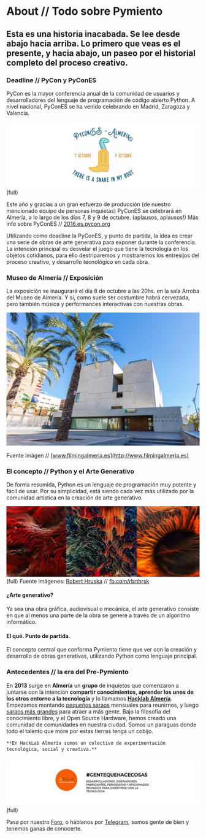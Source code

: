 # About // Todo sobre Pymiento

## Esta es una historia inacabada. Se lee desde abajo hacia arriba. Lo primero que veas es el presente, y hacia abajo, un paseo por el historial completo del proceso creativo.

### Deadline // PyCon y PyConES

PyCon es la mayor conferencia anual de la comunidad de usuarios y desarrolladores del lenguaje de programación de código abierto Python. A nivel nacional, PyConES se ha venido celebrando en Madrid, Zaragoza y Valencia.

![Pycones 2016 Almería](pycones.png)(full)

Este año y gracias a un gran esfuerzo de producción (de nuestro mencionado equipo de personas inquietas) PyConES se celebrará en Almería, a lo largo de los días 7, 8 y 9 de octubre. (aplausos, aplausos!) Más info sobre PyConES // [2016.es.pycon.org](http://2016.es.pycon.org)

Utilizando como deadline la PyConES, y punto de partida, la idea es crear una serie de obras de arte generativa para exponer durante la conferencia. La intención principal es desvelar el juego que tiene la tecnología en los objetos cotidianos, para ello destriparemos y mostraremos los entresijos del proceso creativo, y desarrollo tecnológico en cada obra.

### Museo de Almería // Exposición

La exposición se inaugurará el día 8 de octubre a las 20hs. en la sala Arroba del Museo de Almería. Y sí, como suele ser costumbre habrá cervezada, pero también música y performances interactivas con nuestras obras.

![Museo de Almería](museo.png)

Fuente imágen // [www.filmingalmeria.es](http://www.filmingalmeria.es)



### El concepto // Python y el Arte Generativo

De forma resumida, Python es un lenguaje de programación muy potente y fácil de usar. Por su simplicidad, está siendo cada vez más utilizado por la comunidad artística en la creación de arte generativo.

![Generative Art](genart.jpg)(full)
Fuente imágenes: [Robert Hruska](https://instagy.com/user/rbrthrsk) // [fb.com/rbrthrsk](https://www.facebook.com/rbrthrsk)


#### ¿Arte generativo?

Ya sea una obra gráfica, audiovisual o mecánica, el arte generativo consiste en que al menos una parte de la obra se genere a través de un algoritmo informático.

#### El qué. Punto de partida.

El concepto central que conforma Pymiento tiene que ver con la creación y desarrollo de obras generativas, utilizando Python como lenguaje principal.



### Antecedentes // la era del Pre-Pymiento

En **2013** surge en **Almería** un **grupo** de inquietos que comenzaron a juntarse con la intención **compartir conocimientos, aprender los unos de los otros entorno a la tecnología** y lo llamamos **[Hacklab Almería](hacklabalmeria.net)**. Empezamos montando [pequeños saraos](http://hacklabalmeria.net/actividades/) mensuales para reunirnos, y luego [saraos más grandes](http://elhackaton.com/2015/) para atraer a más gente. Bajo la filosofía del conocimiento libre, y el Open Source Hardware, hemos creado una comunidad de comunidades en nuestra ciudad. Somos un paraguas donde todo el talento que more por estas tierras tenga un cobijo.

    **En HackLab Almería somos un colectivo de experimentación tecnológica, social y creativa.**

![HackLab_Almería](hacklab.png)(full)

Pasa por nuestro [Foro](https://foro.hacklabalmeria.net/), o háblanos por [Telegram](https://telegram.me/joinchat/AFGSKT5buk53IvM55CUsSQ), somos gente de bien y tenemos ganas de conocerte.
